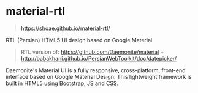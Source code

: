 # material-rtl

> https://shoae.github.io/material-rtl/

RTL (Persian) HTML5 UI design based on Google Material

> RTL version of: https://github.com/Daemonite/material + http://babakhani.github.io/PersianWebToolkit/doc/datepicker/

Daemonite's Material UI is a fully responsive, cross-platform, front-end interface based on Google Material Design. This lightweight framework is built in HTML5 using Bootstrap, JS and CSS.
